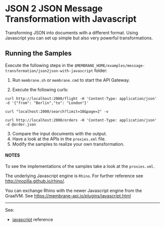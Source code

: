 # JSON 2 JSON Message Transformation with Javascript

Transforming JSON into documents with a different format. Using Javascript you can set up simple but also very powerful transformations. 


## Running the Samples

Execute the following steps in the `$MEMBRANE_HOME/examples/message-transformation/json2json-with-javascript` folder:

1. Run `membrane.sh` or  `membrane.cmd` to start the API Gateway.

2. Execute the following curls:

```
curl http://localhost:2000/flight -H 'Content-Type: application/json' -d '{"from": "Berlin","to": "London"}'
```

```
curl "localhost:2000/search?limit=10&page=2" -v
```

```
curl http://localhost:2000/orders -H 'Content-Type: application/json' -d @order.json
```

3. Compare the input documents with the output.
4. Have a look at the APIs in the `proxies.xml` file.
5. Modify the samples to realize your own transformation.

#### NOTES

To see the implementations of the samples take a look at the `proxies.xml`.

The underlying Javascript engine is `Rhino`. For further reference see http://mozilla.github.io/rhino/.

You can exchange Rhino with the newer Javascript engine from the GraalVM. See https://membrane-api.io/plugins/javascript.html

---
See:
- [javascript](https://membrane-soa.org/api-gateway-doc/current/configuration/reference/javascript.htm) reference